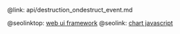 @link: api/destruction_ondestruct_event.md

@seolinktop: [web ui framework](https://webix.com)
@seolink: [chart javascript](https://webix.com/widget/charts/)